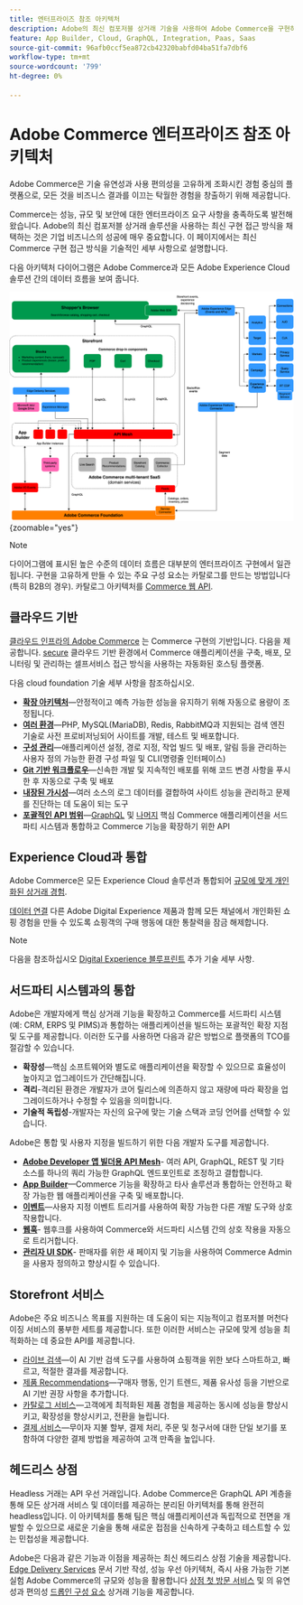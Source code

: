 ```yaml
---
title: 엔터프라이즈 참조 아키텍처
description: Adobe의 최신 컴포저블 상거래 기술을 사용하여 Adobe Commerce을 구현하는 방법에 대해 알아봅니다.
feature: App Builder, Cloud, GraphQL, Integration, Paas, Saas
source-git-commit: 96afb0ccf5ea872cb42320babfd04ba51fa7dbf6
workflow-type: tm+mt
source-wordcount: '799'
ht-degree: 0%

---
```



# Adobe Commerce 엔터프라이즈 참조 아키텍처

Adobe Commerce은 기술 유연성과 사용 편의성을 고유하게 조화시킨 경험 중심의 플랫폼으로, 모든 것을 비즈니스 결과를 이끄는 탁월한 경험을 창출하기 위해 제공합니다.

Commerce는 성능, 규모 및 보안에 대한 엔터프라이즈 요구 사항을 충족하도록 발전해 왔습니다. Adobe의 최신 컴포저블 상거래 솔루션을 사용하는 최신 구현 접근 방식을 채택하는 것은 기업 비즈니스의 성공에 매우 중요합니다. 이 페이지에서는 최신 Commerce 구현 접근 방식을 기술적인 세부 사항으로 설명합니다.

다음 아키텍처 다이어그램은 Adobe Commerce과 모든 Adobe Experience Cloud 솔루션 간의 데이터 흐름을 보여 줍니다.

![Adobe Commerce이 Experience Cloud 솔루션에 연결하는 방법을 보여 주는 아키텍처 다이어그램](../../assets/playbooks/commerce-architecture-v2.svg){zoomable=&quot;yes&quot;}

>[!NOTE]
>
>다이어그램에 표시된 높은 수준의 데이터 흐름은 대부분의 엔터프라이즈 구현에서 일관됩니다. 구현을 고유하게 만들 수 있는 주요 구성 요소는 카탈로그를 만드는 방법입니다(특히 B2B의 경우). 카탈로그 아키텍처를 [Commerce 웹 API](https://developer.adobe.com/commerce/webapi/get-started/).

## 클라우드 기반

[클라우드 인프라의 Adobe Commerce](https://experienceleague.adobe.com/en/docs/commerce-cloud-service/user-guide/overview) 는 Commerce 구현의 기반입니다. 다음을 제공합니다. [secure](../../security-and-compliance/shared-responsibility.md) 클라우드 기반 환경에서 Commerce 애플리케이션을 구축, 배포, 모니터링 및 관리하는 셀프서비스 접근 방식을 사용하는 자동화된 호스팅 플랫폼.

다음 cloud foundation 기술 세부 사항을 참조하십시오.

- [**확장 아키텍처**](https://experienceleague.adobe.com/en/docs/commerce-cloud-service/user-guide/architecture/scaled-architecture)—안정적이고 예측 가능한 성능을 유지하기 위해 자동으로 용량이 조정됩니다.
- [**여러 환경**](https://experienceleague.adobe.com/en/docs/commerce-cloud-service/user-guide/architecture/pro-architecture)—PHP, MySQL(MariaDB), Redis, RabbitMQ과 지원되는 검색 엔진 기술로 사전 프로비저닝되어 사이트를 개발, 테스트 및 배포합니다.
- [**구성 관리**](https://experienceleague.adobe.com/en/docs/commerce-cloud-service/user-guide/configure/overview)—애플리케이션 설정, 경로 지정, 작업 빌드 및 배포, 알림 등을 관리하는 사용자 정의 가능한 환경 구성 파일 및 CLI(명령줄 인터페이스)
- [**Git 기반 워크플로우**](https://experienceleague.adobe.com/en/docs/commerce-cloud-service/user-guide/architecture/pro-develop-deploy-workflow)—신속한 개발 및 지속적인 배포를 위해 코드 변경 사항을 푸시한 후 자동으로 구축 및 배포
- [**내장된 가시성**](https://experienceleague.adobe.com/en/docs/commerce-cloud-service/user-guide/monitor/performance)—여러 소스의 로그 데이터를 결합하여 사이트 성능을 관리하고 문제를 진단하는 데 도움이 되는 도구
- [**포괄적인 API 범위**](https://developer.adobe.com/commerce/webapi/get-started/)—[GraphQL](https://developer.adobe.com/commerce/webapi/graphql/) 및 [나머지](https://developer.adobe.com/commerce/webapi/rest) 핵심 Commerce 애플리케이션을 서드파티 시스템과 통합하고 Commerce 기능을 확장하기 위한 API

## Experience Cloud과 통합

Adobe Commerce은 모든 Experience Cloud 솔루션과 통합되어 [규모에 맞게 개인화된 상거래 경험](https://experienceleague.adobe.com/en/docs/commerce-admin/customers/customers-menu/personalize-scale#customers-menu).

[데이터 연결](https://experienceleague.adobe.com/en/docs/commerce-merchant-services/data-connection/overview) 다른 Adobe Digital Experience 제품과 함께 모든 채널에서 개인화된 쇼핑 경험을 만들 수 있도록 쇼핑객의 구매 행동에 대한 통찰력을 잠금 해제합니다.

>[!NOTE]
>
>다음을 참조하십시오 [Digital Experience 블루프린트](https://experienceleague.adobe.com/en/docs/blueprints-learn/architecture/overview) 추가 기술 세부 사항.


## 서드파티 시스템과의 통합

Adobe은 개발자에게 핵심 상거래 기능을 확장하고 Commerce를 서드파티 시스템(예: CRM, ERPS 및 PIMS)과 통합하는 애플리케이션을 빌드하는 포괄적인 확장 지점 및 도구를 제공합니다. 이러한 도구를 사용하면 다음과 같은 방법으로 플랫폼의 TCO를 절감할 수 있습니다.

- **확장성**—핵심 소프트웨어와 별도로 애플리케이션을 확장할 수 있으므로 효율성이 높아지고 업그레이드가 간단해집니다.
- **격리**-격리된 환경은 개발자가 코어 릴리스에 의존하지 않고 재량에 따라 확장을 업그레이드하거나 수정할 수 있음을 의미합니다.
- **기술적 독립성**-개발자는 자신의 요구에 맞는 기술 스택과 코딩 언어를 선택할 수 있습니다.

Adobe은 통합 및 사용자 지정을 빌드하기 위한 다음 개발자 도구를 제공합니다.

- [**Adobe Developer 앱 빌더용 API Mesh**](https://developer.adobe.com/graphql-mesh-gateway/)- 여러 API, GraphQL, REST 및 기타 소스를 하나의 쿼리 가능한 GraphQL 엔드포인트로 조정하고 결합합니다.
- [**App Builder**](https://developer.adobe.com/app-builder/docs/overview/)—Commerce 기능을 확장하고 타사 솔루션과 통합하는 안전하고 확장 가능한 웹 애플리케이션을 구축 및 배포합니다.
- [**이벤트**](https://developer.adobe.com/commerce/extensibility/events/)—사용자 지정 이벤트 트리거를 사용하여 확장 가능한 다른 개발 도구와 상호 작용합니다.
- [**웹훅**](https://developer.adobe.com/commerce/extensibility/webhooks/)- 웹후크를 사용하여 Commerce와 서드파티 시스템 간의 상호 작용을 자동으로 트리거합니다.
- [**관리자 UI SDK**](https://developer.adobe.com/commerce/extensibility/admin-ui-sdk/)- 판매자를 위한 새 페이지 및 기능을 사용하여 Commerce Admin을 사용자 정의하고 향상시킬 수 있습니다.

## Storefront 서비스

Adobe은 주요 비즈니스 목표를 지원하는 데 도움이 되는 지능적이고 컴포저블 머천다이징 서비스의 풍부한 세트를 제공합니다. 또한 이러한 서비스는 규모에 맞게 성능을 최적화하는 데 중요한 API를 제공합니다.

- [라이브 검색](https://experienceleague.adobe.com/en/docs/commerce-merchant-services/live-search/overview)—이 AI 기반 검색 도구를 사용하여 쇼핑객을 위한 보다 스마트하고, 빠르고, 적절한 결과를 제공합니다.
- [제품 Recommendations](https://experienceleague.adobe.com/en/docs/commerce-merchant-services/product-recommendations/overview)—구매자 행동, 인기 트렌드, 제품 유사성 등을 기반으로 AI 기반 권장 사항을 추가합니다.
- [카탈로그 서비스](https://experienceleague.adobe.com/en/docs/commerce-merchant-services/catalog-service/guide-overview)—고객에게 최적화된 제품 경험을 제공하는 동시에 성능을 향상시키고, 확장성을 향상시키고, 전환을 늘립니다.
- [결제 서비스](https://experienceleague.adobe.com/en/docs/commerce-merchant-services/payment-services/guide-overview)—무이자 지불 할부, 결제 처리, 주문 및 청구서에 대한 단일 보기를 포함하여 다양한 결제 방법을 제공하여 고객 만족을 높입니다.

## 헤드리스 상점

Headless 거래는 API 우선 거래입니다. Adobe Commerce은 GraphQL API 계층을 통해 모든 상거래 서비스 및 데이터를 제공하는 분리된 아키텍처를 통해 완전히 headless입니다. 이 아키텍처를 통해 팀은 핵심 애플리케이션과 독립적으로 전면을 개발할 수 있으므로 새로운 기술을 통해 새로운 접점을 신속하게 구축하고 테스트할 수 있는 민첩성을 제공합니다.

Adobe은 다음과 같은 기능과 이점을 제공하는 최신 헤드리스 상점 기술을 제공합니다. [Edge Delivery Services](https://www.aem.live/home) 문서 기반 작성, 성능 우선 아키텍처, 즉시 사용 가능한 기본 실험 Adobe Commerce의 규모와 성능을 활용합니다 [상점 첫 방문 서비스](#storefront-services) 및 의 유연성과 편의성 [드롭인 구성 요소](https://experienceleague.adobe.com/developer/commerce/storefront/) 상거래 기능을 제공합니다.
